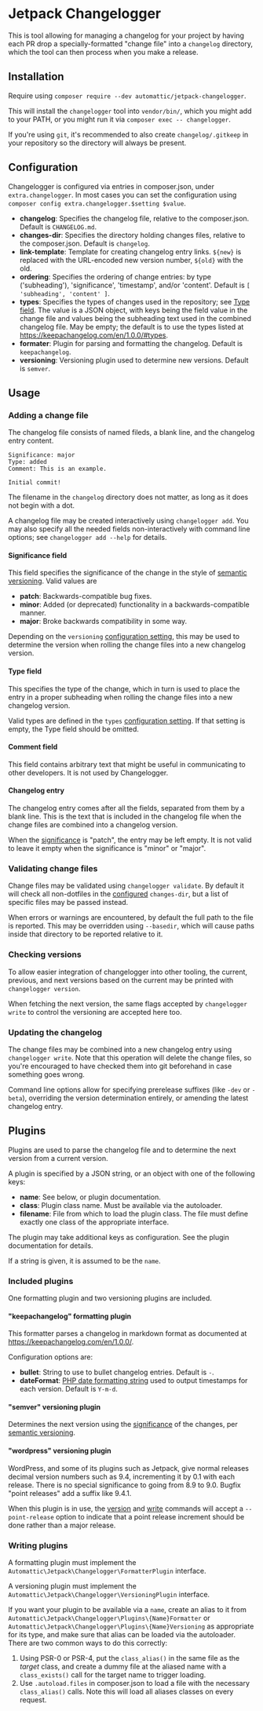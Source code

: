 # Jetpack Changelogger

This is tool allowing for managing a changelog for your project by having each PR drop a
specially-formatted "change file" into a `changelog` directory, which the tool can then process when
you make a release.

## Installation

Require using `composer require --dev automattic/jetpack-changelogger`.

This will install the `changelogger` tool into `vendor/bin/`, which you might add to your PATH, or
you might run it via `composer exec -- changelogger`.

If you're using `git`, it's recommended to also create `changelog/.gitkeep` in your repository so
the directory will always be present.

## Configuration

Changelogger is configured via entries in composer.json, under `extra.changelogger`. In most cases
you can set the configuration using `composer config extra.changelogger.$setting $value`.

- **changelog**: Specifies the changelog file, relative to the composer.json. Default is `CHANGELOG.md`.
- **changes-dir**: Specifies the directory holding changes files, relative to the composer.json. Default is `changelog`.
- **link-template**: Template for creating changelog entry links. `${new}` is replaced with the
  URL-encoded new version number, `${old}` with the old.
- **ordering**: Specifies the ordering of change entries: by type ('subheading'), 'significance',
  'timestamp', and/or 'content'. Default is `[ 'subheading', 'content' ]`.
- **types**: Specifies the types of changes used in the repository; see [Type field](#type-field). The
  value is a JSON object, with keys being the field value in the change file and values being the
  subheading text used in the combined changelog file. May be empty; the default is to use the types
  listed at https://keepachangelog.com/en/1.0.0/#types.
- **formater**: Plugin for parsing and formatting the changelog. Default is `keepachangelog`.
- **versioning**: Versioning plugin used to determine new versions. Default is `semver`.

## Usage

### Adding a change file

The changelog file consists of named fileds, a blank line, and the changelog entry content.

```
Significance: major
Type: added
Comment: This is an example.

Initial commit!
```

The filename in the `changelog` directory does not matter, as long as it does not begin with a dot.

A changelog file may be created interactively using `changelogger add`. You may also specify all the
needed fields non-interactively with command line options; see `changelogger add --help` for details.

#### Significance field

This field specifies the significance of the change in the style of [semantic versioning](https://semver.org/).
Valid values are

- **patch**: Backwards-compatible bug fixes.
- **minor**: Added (or deprecated) functionality in a backwards-compatible manner.
- **major**: Broke backwards compatibility in some way.

Depending on the `versioning` [configuration setting](#configuration), this may be used to determine
the version when rolling the change files into a new changelog version.

#### Type field

This specifies the type of the change, which in turn is used to place the entry in a proper
subheading when rolling the change files into a new changelog version.

Valid types are defined in the `types` [configuration setting](#configuration). If that setting is
empty, the Type field should be omitted.

#### Comment field

This field contains arbitrary text that might be useful in communicating to other developers. It is
not used by Changelogger.

#### Changelog entry

The changelog entry comes after all the fields, separated from them by a blank line. This is the
text that is included in the changelog file when the change files are combined into a changelog
version.

When the [significance](#significance-field) is "patch", the entry may be left empty. It is not
valid to leave it empty when the significance is "minor" or "major".

### Validating change files

Change files may be validated using `changelogger validate`. By default it will check all
non-dotfiles in the [configured](#configuration) `changes-dir`, but a list of specific files may be
passed instead.

When errors or warnings are encountered, by default the full path to the file is reported. This may
be overridden using `--basedir`, which will cause paths inside that directory to be reported
relative to it.

### Checking versions

To allow easier integration of changelogger into other tooling, the current, previous, and next
versions based on the current may be printed with `changelogger version`.

When fetching the next version, the same flags accepted by `changelogger write` to control the
versioning are accepted here too.

### Updating the changelog

The change files may be combined into a new changelog entry using `changelogger write`. Note that
this operation will delete the change files, so you're encouraged to have checked them into git
beforehand in case something goes wrong.

Command line options allow for specifying prerelease suffixes (like `-dev` or `-beta`), overriding
the version determination entirely, or amending the latest changelog entry.

## Plugins

Plugins are used to parse the changelog file and to determine the next version from a current version.

A plugin is specified by a JSON string, or an object with one of the following keys:

- **name**: See below, or plugin documentation.
- **class**: Plugin class name. Must be available via the autoloader.
- **filename**: File from which to load the plugin class. The file must define exactly one class of
  the appropriate interface.

The plugin may take additional keys as configuration. See the plugin documentation for details.

If a string is given, it is assumed to be the `name`.

### Included plugins

One formatting plugin and two versioning plugins are included.

#### "keepachangelog" formatting plugin

This formatter parses a changelog in markdown format as documented at https://keepachangelog.com/en/1.0.0/.

Configuration options are:

- **bullet**: String to use to bullet changelog entries. Default is `-`.
- **dateFormat**: [PHP date formatting string](https://www.php.net/manual/en/datetime.format.php) used to output timestamps for each version.
  Default is `Y-m-d`.

#### "semver" versioning plugin

Determines the next version using the [significance](#significance-field) of the changes, per [semantic versioning](https://semver.org/).

#### "wordpress" versioning plugin

WordPress, and some of its plugins such as Jetpack, give normal releases decimal version numbers
such as 9.4, incrementing it by 0.1 with each release. There is no special significance to going
from 8.9 to 9.0. Bugfix "point releases" add a suffix like 9.4.1.

When this plugin is in use, the [version](#checking-versions) and [write](#updating-the-changelog)
commands will accept a `--point-release` option to indicate that a point release increment should be
done rather than a major release.

### Writing plugins

A formatting plugin must implement the `Automattic\Jetpack\Changelogger\FormatterPlugin` interface.

A versioning plugin must implement the `Automattic\Jetpack\Changelogger\VersioningPlugin` interface.

If you want your plugin to be available via a `name`, create an alias to it from
`Automattic\Jetpack\Changelogger\Plugins\{Name}Formatter` or `Automattic\Jetpack\Changelogger\Plugins\{Name}Versioning`
as appropriate for its type, and make sure that alias can be loaded via the autoloader. There
are two common ways to do this correctly:

1. Using PSR-0 or PSR-4, put the `class_alias()` in the same file as the _target_ class, and create a
   dummy file at the aliased name with a `class_exists()` call for the target name to trigger loading.
2. Use `.autoload.files` in composer.json to load a file with the necessary `class_alias()` calls.
   Note this will load all aliases classes on every request.

